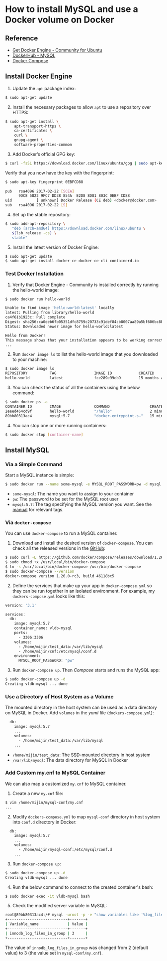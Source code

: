 # How to install MySQL and use a Docker volume on Docker

## Reference

- [Get Docker Engine - Community for Ubuntu](https://docs.docker.com/install/linux/docker-ce/ubuntu/)
- [DockerHub - MySQL](https://hub.docker.com/_/mysql)
- [Docker Compose](https://github.com/docker/compose)

## Install Docker Engine

1. Update the `apt` package index:

```bash
$ sudo apt-get update
```

2. Install the necessary packages to allow `apt` to use a repository over HTTPS:

```bash
$ sudo apt-get install \
    apt-transport-https \
    ca-certificates \
    curl \
    gnupg-agent \
    software-properties-common
```

3. Add Docker’s official GPG key:

```bash
$ curl -fsSL https://download.docker.com/linux/ubuntu/gpg | sudo apt-key add -
```

Verify that you now have the key with the fingerprint:

```bash
$ sudo apt-key fingerprint 0EBFCD88
    
pub   rsa4096 2017-02-22 [SCEA]
      9DC8 5822 9FC7 DD38 854A  E2D8 8D81 803C 0EBF CD88
uid           [ unknown] Docker Release (CE deb) <docker@docker.com>
sub   rsa4096 2017-02-22 [S]
```

4. Set up the stable repository:

```bash
$ sudo add-apt-repository \
   "deb [arch=amd64] https://download.docker.com/linux/ubuntu \
   $(lsb_release -cs) \
   stable"
```

5. Install the latest version of Docker Engine:

```bash
$ sudo apt-get update
$ sudo apt-get install docker-ce docker-ce-cli containerd.io
```

### Test Docker Installation

1. Verify that Docker Engine - Community is installed correctly by running the hello-world image:

```bash
$ sudo docker run hello-world

Unable to find image 'hello-world:latest' locally
latest: Pulling from library/hello-world
ca4f61b1923c: Pull complete
Digest: sha256:ca0eeb6fb05351dfc8759c20733c91def84cb8007aa89a5bf606bc8b315b9fc7
Status: Downloaded newer image for hello-world:latest

Hello from Docker!
This message shows that your installation appears to be working correctly.
...
```

2. Run `docker image ls` to list the hello-world image that you downloaded to your machine:

```bash
$ sudo docker image ls
REPOSITORY          TAG                 IMAGE ID            CREATED             SIZE
hello-world         latest              fce289e99eb9        15 months ago       1.84kB
```

3. You can check the status of all the containers using the below command:

```bash
$ sudo docker ps -a
CONTAINER ID        IMAGE               COMMAND                  CREATED             STATUS                     PORTS                               NAMES
2eeed464cd9f        hello-world         "/hello"                 2 minutes ago       Exited (0) 2 minutes ago                                       objective_perlman
89bb80313ac4        mysql:5.7           "docker-entrypoint.s…"   15 minutes ago      Up 15 minutes              0.0.0.0:3306->3306/tcp, 33060/tcp   vldb-mysql
```

4. You can stop one or more running containers:

```bash
$ sudo docker stop [container-name]
```

## Install MySQL

### Via a Simple Command

Start a MySQL instance is simple:

```bash
$ sudo docker run --name some-mysql -e MYSQL_ROOT_PASSWORD=pw -d mysql:5.7
```

- `some-mysql`: The name you want to assign to your container
- `pw`: The password to be set for the MySQL root user
- `mysql:5.7`: The tag specifying the MySQL version you want. See the [manual](https://hub.docker.com/_/mysql) for relevant tags.

### Via `docker-compose`

You can use `docker-compose` to run a MySQL container. 

1. Download and install the desired version of `docker-compose`. You can check all the released versions in the [GitHub](https://github.com/docker/compose/releases):

```bash
$ sudo curl -L https://github.com/docker/compose/releases/download/1.26.0-rc3/docker-compose-Linux-x86_64 -o /usr/local/bin/docker-compose
$ sudo chmod +x /usr/local/bin/docker-compose
$ ln -s /usr/local/bin/docker-compose /usr/bin/docker-compose
$ sudo docker-compose --version
docker-compose version 1.26.0-rc3, build 46118bc5
```

2. Define the services that make up your app in `docker-compose.yml` so they can be run together in an isolated environment. For example, my `dockers-compose.yml` looks like this:

```bash
version: '3.1'

services:
  db:
    image: mysql:5.7
    container_name: vldb-mysql
    ports:
      - 3306:3306
    volumes:
      - /home/mijin/test_data:/var/lib/mysql
      - /home/mijin/cnf:/etc/mysql/conf.d
    environment:
      MYSQL_ROOT_PASSWORD: "pw"
```

3. Run `docker-compose up`. Then *Compose* starts and runs the MySQL app:

```bash
$ sudo docker-compose up -d
Creating vldb-mysql ... done
```

### Use a Directory of Host System as a Volume

The mounted directory in the host system can be used as a data directory on MySQL in Docker. Add `volumes` in the *yaml* file (`dockers-compose.yml`):

```bash
  db:
    image: mysql:5.7
    ...
    volumes:
      - /home/mijin/test_data:/var/lib/mysql
    ...
```

- `/home/mijin/test_data`: The SSD-mounted directory in host system
- `/var/lib/mysql`: The data directory for MySQL in Docker 

### Add Custom my.cnf to MySQL Container

We can also map a customized `my.cnf` to MySQL container.

1. Create a new `my.cnf` file:

```bash
$ vim /home/mijin/mysql-conf/my.cnf
...
```

2. Modify `dockers-compose.yml` to map `mysql-conf` directory in host system into `conf.d` directory in Docker:

```bash
  db:
    image: mysql:5.7
    ...
    volumes:
      - /home/mijin/mysql-conf:/etc/mysql/conf.d
    ...
```

3. Run `docker-compose up`:

```bash
$ sudo docker-compose up -d
Creating vldb-mysql ... done
```

4. Run the below command to connect to the created container's bash:

```bash
$ sudo docker exec -it vldb-mysql bash
```

5. Check the modified server variable in MySQL:

```bash
root@89bb80313ac4:/# mysql -uroot -p -e "show variables like '%log_files%'"
+---------------------------+-------+
| Variable_name             | Value |
+---------------------------+-------+
| innodb_log_files_in_group | 3     |
+---------------------------+-------+
```

The value of `innodb_log_files_in_group` was changed from 2 (default value) to 3 (the value set in `mysql-conf/my.cnf`).